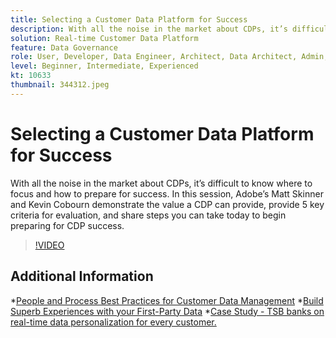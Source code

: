 ```yaml
---
title: Selecting a Customer Data Platform for Success
description: With all the noise in the market about CDPs, it’s difficult to know where to focus and how to prepare for success.
solution: Real-time Customer Data Platform
feature: Data Governance
role: User, Developer, Data Engineer, Architect, Data Architect, Admin, Leader
level: Beginner, Intermediate, Experienced
kt: 10633
thumbnail: 344312.jpeg
---
```

# Selecting a Customer Data Platform for Success

With all the noise in the market about CDPs, it’s difficult to know where to focus and how to prepare for success. In this session, Adobe’s Matt Skinner and Kevin Cobourn demonstrate the value a CDP can provide, provide 5 key criteria for evaluation, and share steps you can take today to begin preparing for CDP success.

>[!VIDEO](https://video.tv.adobe.com/v/344312/?quality=12&learn=on)

## Additional Information

*[People and Process Best Practices for Customer Data Management](people-and-process.md)
*[Build Superb Experiences with your First-Party Data](https://experienceleague.adobe.com/docs/customer-data-management-voices-events/events/build-superb-experiences-with-your-first-party-data.html)
*[Case Study - TSB banks on real-time data personalization for every customer.](https://business.adobe.com/customer-success-stories/tsb-case-study.html)
